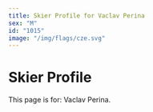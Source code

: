 ```yaml
---
title: Skier Profile for Vaclav Perina
sex: "M"
id: "1015"
image: "/img/flags/cze.svg" 
---
```


# Skier Profile

This page is for: Vaclav Perina.
    